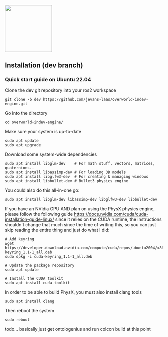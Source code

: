 # <img src="docs/images/overworld.png" width="150">

## Installation (dev branch)

### Quick start guide on Ubuntu 22.04

Clone the dev git repository into your ros2 workspace
```
git clone -b dev https://github.com/jevans-laas/overworld-indev-engine.git
```

Go into the directory
```
cd overworld-indev-engine/
```

Make sure your system is up-to-date
```
sudo apt update
sudo apt upgrade
```

Download some system-wide dependencies
```
sudo apt install libglm-dev    # For math stuff, vectors, matrices, quaternions..
sudo apt install libassimp-dev # For loading 3D models
sudo apt install libglfw3-dev  # For creating & managing windows
sudo apt install libbullet-dev # Bullet3 physics engine
```
You could also do this all-in-one go:
```
sudo apt install libglm-dev libassimp-dev libglfw3-dev libbullet-dev
```

If you have an NVidia GPU AND plan on using the PhysX physics engine, please follow the following guide https://docs.nvidia.com/cuda/cuda-installation-guide-linux/ since it relies on the CUDA runtime, the instructions shouldn't change that much since the time of writing this, so you can just skip reading the entire thing and just do what I did:
```
# Add keyring
wget https://developer.download.nvidia.com/compute/cuda/repos/ubuntu2004/x86_64/cuda-keyring_1.1-1_all.deb
sudo dpkg -i cuda-keyring_1.1-1_all.deb

# Update the package repository
sudo apt update

# Install the CUDA toolkit
sudo apt install cuda-toolkit
```

In order to be able to build PhysX, you must also install clang tools

```
sudo apt install clang
```

Then reboot the system
```
sudo reboot
```

todo... basically just get ontologenius and run colcon build at this point